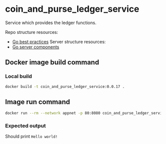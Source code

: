 # coin_and_purse_ledger_service
Service which provides the ledger functions.

Repo structure resources:
- [Go best practices](https://peter.bourgon.org/go-best-practices-2016/#repository-structure)
Server structure resources:
- [Go server components](https://medium.com/statuscode/how-i-write-go-http-services-after-seven-years-37c208122831)


## Docker image build command

### Local build
```Bash
docker build -t coin_and_purse_ledger_service:0.0.17 .
```

## Image run command

```Bash
docker run --rm --network appnet -p 80:8080 coin_and_purse_ledger_service:0.0.17
```

### Expected output
Should print `Hello world!`
